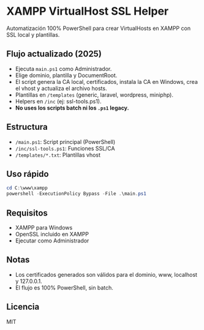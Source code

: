 # XAMPP VirtualHost SSL Helper

Automatización 100% PowerShell para crear VirtualHosts en XAMPP con SSL local y plantillas.

## Flujo actualizado (2025)
- Ejecuta `main.ps1` como Administrador.
- Elige dominio, plantilla y DocumentRoot.
- El script genera la CA local, certificados, instala la CA en Windows, crea el vhost y actualiza el archivo hosts.
- Plantillas en `/templates` (generic, laravel, wordpress, miniphp).
- Helpers en `/inc` (ej: ssl-tools.ps1).
- **No uses los scripts batch ni los `.ps1` legacy.**

## Estructura
- `/main.ps1`: Script principal (PowerShell)
- `/inc/ssl-tools.ps1`: Funciones SSL/CA
- `/templates/*.txt`: Plantillas vhost

## Uso rápido
```powershell
cd C:\www\xampp
powershell -ExecutionPolicy Bypass -File .\main.ps1
```

## Requisitos
- XAMPP para Windows
- OpenSSL incluido en XAMPP
- Ejecutar como Administrador

## Notas
- Los certificados generados son válidos para el dominio, www, localhost y 127.0.0.1.
- El flujo es 100% PowerShell, sin batch.

## Licencia
MIT

